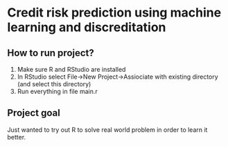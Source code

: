 # Credit risk prediction using machine learning and discreditation

## How to run project?

1. Make sure R and RStudio are installed
2. In RStudio select File->New Project->Assiociate with existing directory (and select this directory)
3. Run everything in file main.r

## Project goal

Just wanted to try out R to solve real world problem in order to learn it better.
